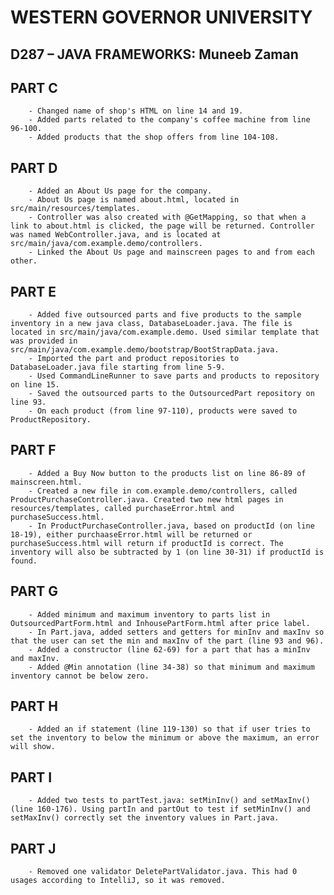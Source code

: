 # WESTERN GOVERNOR UNIVERSITY 
## D287 – JAVA FRAMEWORKS: Muneeb Zaman

## PART C
        - Changed name of shop's HTML on line 14 and 19.
        - Added parts related to the company's coffee machine from line 96-100.
        - Added products that the shop offers from line 104-108.
## PART D
        - Added an About Us page for the company.
        - About Us page is named about.html, located in src/main/resources/templates.
        - Controller was also created with @GetMapping, so that when a link to about.html is clicked, the page will be returned. Controller was named WebController.java, and is located at src/main/java/com.example.demo/controllers.
        - Linked the About Us page and mainscreen pages to and from each other.
## PART E
        - Added five outsourced parts and five products to the sample inventory in a new java class, DatabaseLoader.java. The file is located in src/main/java/com.example.demo. Used similar template that was provided in src/main/java/com.example.demo/bootstrap/BootStrapData.java.
        - Imported the part and product repositories to DatabaseLoader.java file starting from line 5-9.
        - Used CommandLineRunner to save parts and products to repository on line 15.
        - Saved the outsourced parts to the OutsourcedPart repository on line 93.
        - On each product (from line 97-110), products were saved to ProductRepository.
## PART F
        - Added a Buy Now button to the products list on line 86-89 of mainscreen.html. 
        - Created a new file in com.example.demo/controllers, called ProductPurchaseController.java. Created two new html pages in resources/templates, called purchaseError.html and purchaseSuccess.html.
        - In ProductPurchaseController.java, based on productId (on line 18-19), either purchaaseError.html will be returned or purchaseSuccess.html will return if productId is correct. The inventory will also be subtracted by 1 (on line 30-31) if productId is found.  
## PART G
        - Added minimum and maximum inventory to parts list in OutsourcedPartForm.html and InhousePartForm.html after price label.
        - In Part.java, added setters and getters for minInv and maxInv so that the user can set the min and maxInv of the part (line 93 and 96).
        - Added a constructor (line 62-69) for a part that has a minInv and maxInv.
        - Added @Min annotation (line 34-38) so that minimum and maximum inventory cannot be below zero.
## PART H
        - Added an if statement (line 119-130) so that if user tries to set the inventory to below the minimum or above the maximum, an error will show.
## PART I
        - Added two tests to partTest.java: setMinInv() and setMaxInv() (line 160-176). Using partIn and partOut to test if setMinInv() and setMaxInv() correctly set the inventory values in Part.java.
## PART J
        - Removed one validator DeletePartValidator.java. This had 0 usages according to IntelliJ, so it was removed.